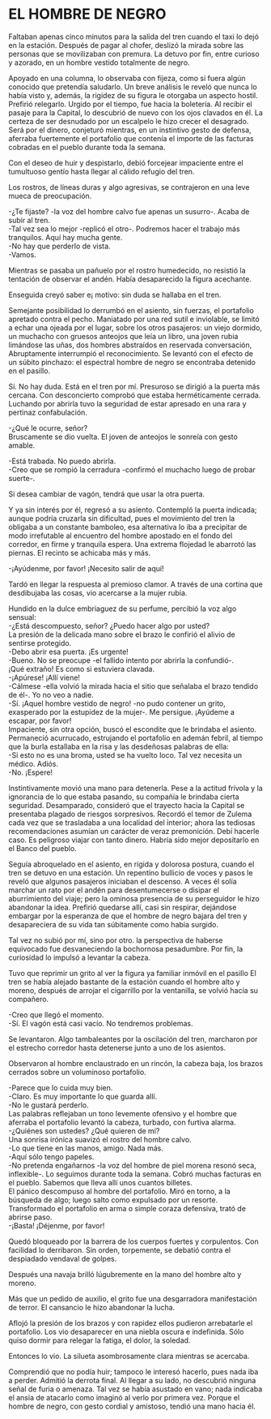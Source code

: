 # EL HOMBRE DE NEGRO

Faltaban apenas cinco minutos para la salida del tren cuando el taxi lo
dejó en la estación. Después de pagar al chofer, deslizó la mirada
sobre las personas que se movilizaban con premura. La detuvo por fin,
entre curioso y azorado, en un hombre vestido totalmente de negro.

Apoyado en una columna, lo observaba con fijeza, como si fuera algún
conocido que pretendía saludarlo. Un breve análisis le reveló que nunca
lo había visto y, además, la rigidez de su figura le otorgaba un
aspecto hostil. Prefirió relegarlo. Urgido por el tiempo, fue hacia la
boletería. Al recibir el pasaje para la Capital, lo descubrió de nuevo
con los ojos clavados en él. La certeza de ser desnudado por un
escalpelo le hizo crecer el desagrado. Será por el dinero, conjeturó
mientras, en un instintivo gesto de defensa, aferraba fuertemente el
portafolio que contenía el importe de las facturas cobradas en el
pueblo durante toda la semana.

Con el deseo de huir y despistarlo, debió forcejear impaciente entre el
tumultuoso gentío hasta llegar al cálido refugio del tren.

Los rostros, de líneas duras y algo agresivas, se contrajeron en una
leve mueca de preocupación.

-¿Te fijaste? -la voz del hombre calvo fue apenas un susurro-. Acaba de
subir al tren.  
-Tal vez sea lo mejor -replicó el otro-. Podremos hacer el trabajo más
tranquilos. Aquí hay mucha gente.  
-No hay que perderlo de vista.  
-Vamos.

Mientras se pasaba un pañuelo por el rostro humedecido, no resistió la
tentación de observar el andén. Había desaparecido la figura acechante.

Enseguida creyó saber e¡ motivo: sin duda se hallaba en el tren.

Semejante posibilidad lo derrumbó en el asiento, sin fuerzas, el
portafolio apretado contra el pecho. Maniatado por una red sutil e
inviolable, se limitó a echar una ojeada por el lugar, sobre los otros
pasajeros: un viejo dormido, un muchacho con gruesos anteojos que leía
un libro, una joven rubia limándose las uñas, dos hombres abstraídos en
reservada conversación, Abruptamente interrumpió el reconocimiento. Se
levantó con el efecto de un súbito pinchazo: el espectral hombre de
negro se encontraba detenido en el pasillo.

Sí. No hay duda. Está en el tren por mí. Presuroso se dirigió a la
puerta más cercana. Con desconcierto comprobó que estaba herméticamente
cerrada. Luchando por abrirla tuvo la seguridad de estar apresado en
una rara y pertinaz confabulación.

-¿Qué le ocurre, señor?  
Bruscamente se dio vuelta. El joven de anteojos le sonreía con gesto
amable.

-Está trabada. No puedo abrirla.  
-Creo que se rompió la cerradura -confirmó el muchacho luego de probar
suerte-.

Si desea cambiar de vagón, tendrá que usar la otra puerta.

Y ya sin interés por él, regresó a su asiento. Contempló la puerta
indicada; aunque podría cruzarla sin dificultad, pues el movimiento del
tren la obligaba a un constante bamboleo, esa alternativa lo iba a
precipitar de modo irrefutable al encuentro del hombre apostado en el
fondo del corredor, en firme y tranquila espera. Una extrema flojedad
le abarrotó las piernas. El recinto se achicaba más y más.

-¡Ayúdenme, por favor! ¡Necesito salir de aquí!

Tardó en llegar la respuesta al premioso clamor. A través de una
cortina que desdibujaba las cosas, vio acercarse a la mujer rubia.

Hundido en la dulce embriaguez de su perfume, percibió la voz algo
sensual:  
-¿Está descompuesto, señor? ¿Puedo hacer algo por usted?  
La presión de la delicada mano sobre el brazo le confirió el alivio de
sentirse protegido.  
-Debo abrir esa puerta. ¡Es urgente!  
-Bueno. No se preocupe -el fallido intento por abrirla la confundió-.  
¡Qué extraño! Es como si estuviera clavada.  
-¡Apúrese! ¡Allí viene!  
-Cálmese -ella volvió la mirada hacia el sitio que señalaba el brazo
tendido de él-. Yo no veo a nadie.  
-Sí. ¡Aquel hombre vestido de negro! -no pudo contener un grito,
exasperado por la estupidez de la mujer-. Me persigue. ¡Ayúdeme a
escapar, por favor!  
Impaciente, sin otra opción, buscó el escondite que le brindaba el
asiento. Permaneció acurrucado, estrujando el portafolio en ademán
febril, al tiempo que la burla estallaba en la risa y las desdeñosas
palabras de ella:  
-Si esto no es una broma, usted se ha vuelto loco. Tal vez necesita un
médico. Adiós.  
-No. ¡Espere!

Instintivamente movió una mano para detenerla. Pese a la actitud
frívola y la ignorancia de lo que estaba pasando, su compañía le
brindaba cierta seguridad. Desamparado, consideró que el trayecto hacia
la Capital se presentaba plagado de riesgos sorpresivos. Recordó el
temor de Zulema cada vez que se trasladaba a una localidad del
interior; ahora las tediosas recomendaciones asumían un carácter de
veraz premonición. Debí hacerle caso. Es peligroso viajar con tanto
dinero. Habría sido mejor depositarlo en el Banco del pueblo.

Seguía abroquelado en el asiento, en rígida y dolorosa postura, cuando
el tren se detuvo en una estación. Un repentino bullicio de voces y
pasos le reveló que algunos pasajeros iniciaban el descenso. A veces él
solía marchar un rato por el andén para desentumecerse o disipar el
aburrimiento del viaje; pero la ominosa presencia de su perseguidor le
hizo abandonar la idea. Prefirió quedarse allí, casi sin respirar,
dejándose embargar por la esperanza de que el hombre de negro bajara
del tren y desapareciera de su vida tan súbitamente como había surgido.

Tal vez no subió por mí, sino por otro. la perspectiva de haberse
equivocado fue desvaneciendo la bochornosa pesadumbre. Por fin, la
curiosidad lo impulsó a levantar la cabeza.

Tuvo que reprimir un grito al ver la figura ya familiar inmóvil en el
pasillo
El tren se había alejado bastante de la estación cuando el hombre alto
y moreno, después de arrojar el cigarrillo por la ventanilla, se volvió
hacia su compañero.

-Creo que llegó el momento.  
-Sí. El vagón está casi vacío. No tendremos problemas.

Se levantaron. Algo tambaleantes por la oscilación del tren, marcharon
por el estrecho corredor hasta detenerse junto a uno de los asientos.

Observaron al hombre enclaustrado en un rincón, la cabeza baja, los
brazos cerrados sobre un voluminoso portafolio.

-Parece que lo cuida muy bien.  
-Claro. Es muy importante lo que guarda allí.  
-No le gustará perderlo.  
Las palabras reflejaban un tono levemente ofensivo y el hombre que
aferraba el portafolio levantó la cabeza, turbado, con furtiva alarma.  
-¿Quiénes son ustedes? ¿Qué quieren de mí?  
Una sonrisa irónica suavizó el rostro del hombre calvo.  
-Lo que tiene en las manos, amigo. Nada más.  
-Aquí sólo tengo papeles.  
-No pretenda engañarnos -la voz del hombre de piel morena resonó seca,
inflexible-. Lo seguimos durante toda la semana. Cobró muchas facturas
en el pueblo. Sabemos que lleva allí unos cuantos billetes.  
El pánico descompuso al hombre del portafolio. Miró en torno, a la
búsqueda de algo; luego salto como expulsado por un resorte.  
Transformado el portafolio en arma o simple coraza defensiva, trató de
abrirse paso.  
-¡Basta! ¡Déjenme, por favor!

Quedó bloqueado por la barrera de los cuerpos fuertes y corpulentos.
Con facilidad lo derribaron. Sin orden, torpemente, se debatió contra
el despiadado vendaval de golpes.

Después una navaja brilló lúgubremente en la mano del hombre alto y
moreno.

Más que un pedido de auxilio, el grito fue una desgarradora
manifestación de terror. El cansancio le hizo abandonar la lucha.

Aflojó la presión de los brazos y con rapidez ellos pudieron
arrebatarle el portafolio. Los vio desaparecer en una niebla oscura e
indefinida. Sólo quiso dormir para relegar la fatiga, el dolor, la
soledad.

Entonces lo vio. La silueta asombrosamente clara mientras se acercaba.

Comprendió que no podía huir; tampoco le interesó hacerlo, pues nada
iba a perder. Admitió la derrota final. Al llegar a su lado, no
descubrió ninguna señal de furia o amenaza. Tal vez se había asustado
en vano; nada indicaba el ansia de atacarlo como imaginó al verlo por
primera vez. Porque el hombre de negro, con gesto cordial y amistoso,
tendió una mano hacia él.